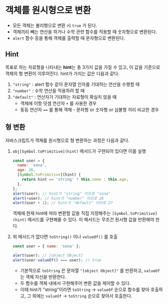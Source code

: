 # 객체를 원시형으로 변환

- 모든 객체는 불리형으로 변환 시 `true` 가 된다.
- 객체끼리 빼는 연산을 하거나 수학 관련 함수를 적용할 때 숫자형으로 변환된다.
- `alert` 함수 등을 통해 객체를 출력할 때 문자형으로 변환된다.

## Hint

목표로 하는 자료형을 나타내는 **hint**는 총 3가지 값을 가질 수 있고, 이 값을 기준으로 객체의 형 변환이 이루어진다. hint가 가지는 값은 다음과 같다.

1. `"string"` : alert 함수 같이 문자열 인자를 기대하는 연산을 수행할 때
2. `"number"` : 수학 연산을 적용하려 할 때
3. `"default"` : 연산자가 기대하는 자료형이 확실치 않을 때
   - 객체에 이항 덧셈 연산자 `+` 를 사용한 경우
   - 동등 연산자 `==` 를 통해 객체 - 문자형 or 숫자형 or 심볼형 끼리 비교한 경우

## 형 변환

자바스크립트가 객체를 원시형으로 형 변환하는 과정은 다음과 같다.

1. `obj[Symbol.toPrimitive](hint)` 메서드가 구현되어 있다면 이를 실행

   ```js
   const user = {
     name: 'sona',
     age: 26,
     [Symbol.toPrimitive](hint) {
       return hint == 'string' ? this.name : this.age;
     },
   };
   alert(user); // hint가 "string" 이므로 "sona"
   alert(+user); // hint가 "number" 이므로 26
   alert(user + 1); // hint가 "default" 이므로 27
   ```

   객체에 현재 hint에 따라 변환할 값을 직접 지정해주는 `[Symbol.toPrimitive](hint)` 메서드를 구현해줄 수 있다. 이 메서드는 무조건 원시형 값을 반환해야 한다.

2. 위 메서드가 없다면 `toString()` 이나 `valueOf()` 를 호출

   ```js
   const user = { name: 'sona' };

   alert(user); // [object Object]
   alert(user.valueOf() === user); // true
   ```

   - 기본적으로 `toString` 은 문자열 `"[object Object]"` 를 반환하고, `valueOf` 는 객체 자신을 반환한다.
   - 두 함수를 객체 내에서 구현해주어 변환 값을 제어할 수 있다.
   - 이때 hint가 "string"이라면 `toString` -> `valueOf` 순으로 함수를 찾아 호출하고, 그 외에는 `valueOf` -> `toString` 순으로 찾아서 호출한다.
